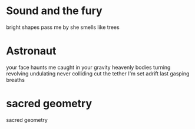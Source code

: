# Sound and the fury
bright shapes pass me by
she smells like trees
# Astronaut

your face haunts me
caught in your gravity
heavenly bodies
turning revolving undulating
never colliding
cut the tether
I'm set adrift
last gasping breaths

# sacred geometry

sacred geometry